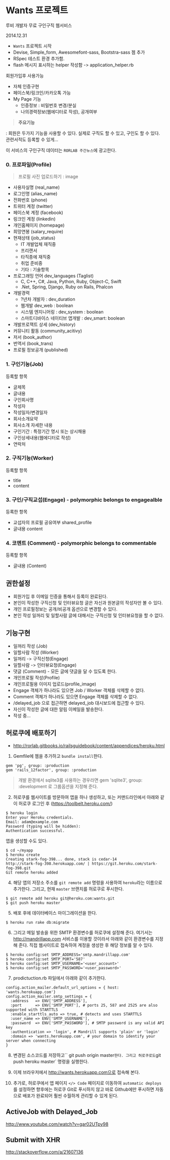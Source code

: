 # Wants 프로젝트

루비 개발자 무료 구인구직 웹서비스

2014.12.31

* `Wants` 프로젝트 시작
* Devise, Simple_form, Awesomefont-sass, Bootstra-sass 젬 추가
* RSpec 테스트 환경 추가함.
* flash 메시지 표시하는 helper 작성함 -> application_helper.rb

회원가입후 사용가능

* 자체 인증구현
* 페이스북/링크인/카카오톡 가능
* My Page 기능
  * 인증정보 : 비밀번호 변경/분실
  * 나의경력정보(웹에디터로 작성), 공개여부


> **주요기능**

: 회원은 두가지 기능을 사용할 수 있다. 실제로 구직도 할 수 있고, 구인도 할 수 있다. 관련서적도 등록할 수 있게...

이 서비스의 구인구직 데이터는 `RORLAB 주간뉴스`에 광고한다.


### 0. 프로파일(Profile)

> 프로필 사진 업로드하기 : image

* 사용자실명 (real_name)
* 로그인명 (alias_name)
* 전화번호 (phone)
* 트위터 계정 (twitter)
* 페이스북 계정 (facebook)
* 링크인 계정 (linkedin)
* 개인홈페이지 (homepage)
* 희망연봉 (salary_require)
* 현재상태 (job_status)
  * IT 개발업체 재직중
  * 프리랜서
  * 타직종에 재직중
  * 취업 준비중
  * 기타 : 기술항목
* 프로그래밍 언어 dev_languages (Taglist)
  * C, C++, C#, Java, Python, Ruby, Object-C, Swift
  * .Net, Spring, Django, Ruby on Rails, Phalcon
* 개발경력
  * ?년차 개발자 : dev_duration
  * 웹개발 dev_web : boolean
  * 시스템 엔지니어링 : dev_system : boolean
  * 스마트디바이스 네이티브 앱개발 : dev_smart: boolean
* 개발프로잭트 상세  (dev_history)
* 커뮤니티 활동 (community_acitivy)
* 저서 (book_author)
* 번역서 (book_trans)
* 프로필 정보공개 (published)

### 1. 구인기능(Job)

등록할 항목

* 글제목
* 글내용
* 구인회사명
* 작성자
* 작성일자/변경일자
* 회사소개요약
* 회사소개 자세한 내용
* 구인기간 : 특정기간 명시 또는 상시채용
* 구인상세내용(웹에디터로 작성)
* 연락처


### 2. 구직기능(Worker)

등록할 항목
* title
* content

### 3. 구인/구직교섭(Engage) - polymorphic belongs to engagealble

등록한 항목

* 교섭자의 프로필 공유여부 shared_profile
* 글내용 content

### 4. 코멘트 (Comment) - polymorphic belongs to commentable

등록할 항목

* 글내용 (Content)


## 권한설정

* 회원가입 후 이메일 인증을 통해서 등록이 완료된다.
* 본인이 작성한 구직신청 및 인터뷰요청 글은 자신과 원본글의 작성자만 볼 수 있다.
* 개인 프로필정보는 공개/비공개 옵션으로 변경할 수 있다.
* 본인 작성 일꺼리 및 일할사람 글에 대해서는 구직신청 및 인터뷰요청을 할 수 없다.


## 기능구현

* 일꺼리 작성 (Job)
* 일할사람 작성 (Worker)
* 일꺼리 -> 구직신청(Engage)
* 일할사람 -> 인터뷰요청(Engage)
* 댓글 (Comment) - 모든 글에 댓글을 달 수 있도록 한다.
* 개인프로필 작성(Profile)
* 개인프로필용 이미지 업로드(profile_image)
* Engage 객체가 하나라도 있으면 Job / Worker 객체를 삭제할 수 없다.
* Comment 객체가 하나라도 있으면 Engage 객체를 삭제할 수 없다.
* /delayed_job 으로 접근하면 delayed_job 대시보드에 접근할 수 있다.
* 자신이 작성한 글에 대한 알림 이메일을 발송한다.
* 작성 중...

## 허로쿠에 배포하기

* http://rorlab.gitbooks.io/railsguidebook/content/appendices/heroku.html

1. Gemfile에 젬을 추가하고 `bundle install`한다.

  ```
  gem 'pg', group: :production
  gem 'rails_12factor', group: :production
  ```

  > 개발 환경에서 sqlite3를 사용하는 경우라면 gem 'sqlite3', group: :development 로 그룹옵션을 지정해 준다.

2. 허로쿠를 웹사이트를 방문하여 앱을 하나 생성하고, 또는 커맨드라인에서 아래와 같이 허로쿠 로그인 후 (https://toolbelt.heroku.com/)

  ```shell
  $ heroku login
  Enter your Heroku credentials.
  Email: adam@example.com
  Password (typing will be hidden):
  Authentication successful.
  ```

  앱을 생성할 수도 있다.

  ```shell
  $ cd ~/myapp
  $ heroku create
  Creating stark-fog-398... done, stack is cedar-14
  http://stark-fog-398.herokuapp.com/ | https://git.heroku.com/stark-fog-398.git
  Git remote heroku added
  ```

4. 해당 앱의 저장소 주소를 `git remote add` 명령을 사용하여 `heroku`라는 이름으로 추가한다. 그리고, 현재 `master` 브랜치를 허로쿠로 푸시한다.

  ```shell
  $ git remote add heroku git@heroku.com:wants.git
  $ git push heroku master
  ```

5. 배포 후에 데이터베이스 마이그레이션을 한다.

  ```shell
  $ heroku run rake db:migrate
  ```

6. 그리고 메일 발송을 위한 SMTP 환경변수를 허로쿠에 설정해 준다. 여기서는 http://mandrillapp.com 서비스를 이용할 것이라서 아래와 같이 환경변수를 지정해 준다. 직접 웹사이트로 접속하여 계정을 생성한 후 해당 정보를 알 수 있다.

  ```shell
  $ heroku config:set SMTP_ADDRESS='smtp.mandrillapp.com'
  $ heroku config:set SMTP_PORT='587'
  $ heroku config:set SMTP_USERNAME='<user_account>'
  $ heroku config:set SMTP_PASSWORD='<user_password>'
  ```

7. prodictuction.rb 파일에서 아래와 같이 추가한다.

  ```
  config.action_mailer.default_url_options = { host: 'wants.herokuapp.com'}
  config.action_mailer.smtp_settings = {
    :address   => ENV['SMTP_ADDRESS'],
    :port      => ENV['SMTP_PORT'], # ports 25, 587 and 2525 are also supported with STARTTLS
    :enable_starttls_auto => true, # detects and uses STARTTLS
    :user_name => ENV['SMTP_USERNAME'],
    :password  => ENV['SMTP_PASSWORD'], # SMTP password is any valid API key
    :authentication => 'login', # Mandrill supports 'plain' or 'login'
    :domain => 'wants.herokuapp.com', # your domain to identify your server when connecting
  }
  ```

8. 변경된 소스코드를 저장하고`` git push origin master` 한다. 그리고 허로쿠로도 `git push heroku master` 명령을 실행한다.

9. 이제 브라우저에서 http://wants.herokuapp.com으로 접속해 본다.

10. 추가로, 허로쿠에서 앱 페이지 `</> Code` 페이지로 이동하여 `automatic deploys`를 설정하면 향후에는 허로쿠 Git로 푸시하지 않고 바로 Github에만 푸시하면 자동으로 배포가 완료되어 훨씬 수월하게 관리할 수 있게 된다.

## ActiveJob with Delayed_Job
http://www.youtube.com/watch?v=gar02UTpy98


## Submit with XHR
http://stackoverflow.com/a/21607136
